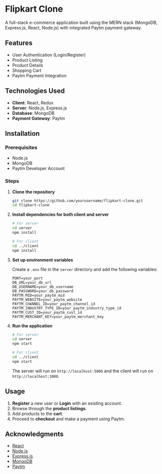 # Flipkart Clone

A full-stack e-commerce application built using the MERN stack (MongoDB, Express.js, React, Node.js) with integrated Paytm payment gateway.

## Features

- User Authentication (Login/Register)
- Product Listing
- Product Details
- Shopping Cart
- Paytm Payment Integration

## Technologies Used

- **Client**: React, Redux
- **Server**: Node.js, Express.js
- **Database**: MongoDB
- **Payment Gateway**: Paytm

## Installation

### Prerequisites

- Node.js
- MongoDB
- Paytm Developer Account

### Steps

1. **Clone the repository**

    ```bash
    git clone https://github.com/yourusername/flipkart-clone.git
    cd flipkart-clone
    ```

2. **Install dependencies for both client and server**

    ```bash
    # For server
    cd server
    npm install

    # For client
    cd ../client
    npm install
    ```

3. **Set up environment variables**

    Create a `.env` file in the `server` directory and add the following variables:

    ```env
    PORT=your_port
    DB_URL=your_db_url
    DB_USERNAME=your_db_username
    DB_PASSWORD=your_db_password
    PAYTM_MID=your_paytm_mid
    PAYTM_WEBSITE=your_paytm_website
    PAYTM_CHANNEL_ID=your_paytm_channel_id
    PAYTM_INDUSTRY_TYPE_ID=your_paytm_industry_type_id
    PAYTM_CUST_ID=your_paytm_cust_id
    PAYTM_MERCHANT_KEY=your_paytm_merchant_key
    ```

4. **Run the application**

    ```bash
    # For server
    cd server
    npm start

    # For client
    cd ../client
    npm start
    ```

    The server will run on `http://localhost:5000` and the client will run on `http://localhost:3000`.

## Usage

1. **Register** a new user or **Login** with an existing account.
2. Browse through the **product listings**.
3. Add products to the **cart**.
4. Proceed to **checkout** and make a payment using Paytm.

## Acknowledgments

- [React](https://reactjs.org/)
- [Node.js](https://nodejs.org/)
- [Express.js](https://expressjs.com/)
- [MongoDB](https://www.mongodb.com/)
- [Paytm](https://paytm.com/)
